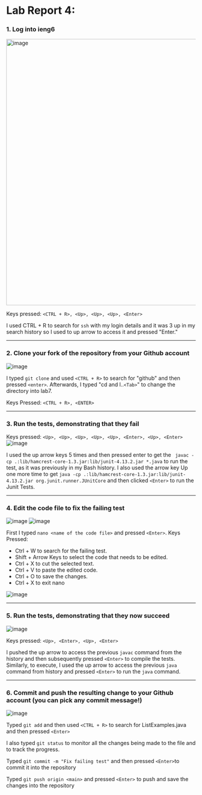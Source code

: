# Lab Report 4: 

### 1. Log into ieng6

<img width="708" alt="image" src="https://user-images.githubusercontent.com/114371214/221440557-2c9396cb-e90a-4a8c-a7bc-820a3301a90d.png">

Keys pressed: `<CTRL + R>, <Up>, <Up>, <Up>, <Enter>`
  
I used CTRL + R to search for `ssh` with my login details and it was 3 up in my search history so I used to up arrow to access it and pressed "Enter."

---

### 2. Clone your fork of the repository from your Github account
![image](https://user-images.githubusercontent.com/114371214/221744177-0e642baa-8217-46b8-8b00-cfe95dd73749.png)



I typed  `git clone` and used `<CTRL + R>` to search for "github" and then pressed `<enter>`. Afterwards, I typed "cd and l..`<Tab>`" to change the directory into lab7. 

Keys Pressed: `<CTRL + R>, <ENTER>`


---


### 3. Run the tests, demonstrating that they fail





Keys pressed: `<Up>, <Up>, <Up>, <Up>, <Up>, <Enter>, <Up>, <Enter>`
![image](https://user-images.githubusercontent.com/114371214/221757987-fc55bb0a-0eec-4cc3-a17d-cce04c58f547.png)


I used the up arrow keys 5 times and then pressed enter to get the ` javac -cp .:lib/hamcrest-core-1.3.jar:lib/junit-4.13.2.jar *.java` to run the test, as it was previously in my Bash history. I also used the arrow key Up one more time to get `java -cp .:lib/hamcrest-core-1.3.jar:lib/junit-4.13.2.jar org.junit.runner.JUnitCore` and then clicked `<Enter>` to run the Junit Tests. 



---



### 4. Edit the code file to fix the failing test

![image](https://user-images.githubusercontent.com/114371214/221753274-e2c872c7-1594-485e-bd51-acf0340eadc4.png)
![image](https://user-images.githubusercontent.com/114371214/221753307-cba0dcd3-c62c-4892-a727-d54a56233c9d.png)

First I typed `nano <name of the code file>` and pressed `<Enter>`.
Keys Pressed:
- Ctrl + W to search for the failing test.
- Shift + Arrow Keys to select the code that needs to be edited.
- Ctrl + X to cut the selected text.
- Ctrl + V to paste the edited code.
- Ctrl + O to save the changes.
- Ctrl + X to exit nano
  
![image](https://user-images.githubusercontent.com/114371214/221755625-62bd90cf-98c5-4f8a-b724-e7eef089fdc9.png)

---

  

### 5. Run the tests, demonstrating that they now succeed
![image](https://user-images.githubusercontent.com/114371214/221757811-93a6a649-57e2-40a1-8ec1-332360133631.png)


Keys pressed: `<Up>, <Enter>, <Up>, <Enter>`

I pushed the up arrow to access the previous `javac` command from the history and then subsequently pressed `<Enter>` to compile the tests. Similarly, to execute, I used the up arrow to access the previous `java` command from history and pressed `<Enter>` to run the `java` command. 

   
---
  
  
### 6. Commit and push the resulting change to your Github account (you can pick any commit message!)

![image](https://user-images.githubusercontent.com/114371214/221755810-a796e843-4352-4e0d-a3f0-1ec51d65b184.png)


Typed `git add` and then used `<CTRL + R>` to search for ListExamples.java and then pressed `<Enter>`
 
I also typed `git status` to monitor all the changes being made to the file and to track the progress. 

Typed `git commit -m "Fix failing test"` and then pressed `<Enter>`to commit it into the repository

Typed `git push origin <main>` and pressed `<Enter>` to push and save the changes into the repository

